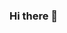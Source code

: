 ### Hi there 👋

<!--
**sophiafilha/sophiafilha** is a ✨ _special_ ✨ repository because its `README.md` (this file) appears on your GitHub profile.

Here are some ideas to get you started:

- 🔭 I’m currently working on ...
- 🌱 I’m currently learning ...
- 👯 I’m looking to collaborate on ...
- 🤔 I’m looking for help with ...
- 💬 Ask me about ...
- 📫 How to reach me: ...
- 😄 Pronouns: ...
- ⚡ Fun fact: ...
[![roadmap.sh](https://api.roadmap.sh/v1-badge/tall/655bdb1268ca602613598e77?variant=dark)](https://roadmap.sh)
-->
